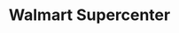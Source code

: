 ---
title: "Walmart Supercenter"
url: /greensboro/walmart-supercenter-west-elmsley-drive/
shop: supermarket
---
